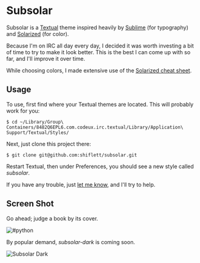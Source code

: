 # Subsolar

Subsolar is a [Textual](https://github.com/Codeux/Textual) theme inspired heavily by [Sublime](http://sublimetext.com/) (for typography) and [Solarized](http://ethanschoonover.com/solarized) (for color).

Because I'm on IRC all day every day, I decided it was worth investing a bit of time to try to make it look better. This is the best I can come up with so far, and I'll improve it over time.

While choosing colors, I made extensive use of the [Solarized cheat sheet](http://www.zovirl.com/2011/07/22/solarized_cheat_sheet/).

## Usage

To use, first find where your Textual themes are located. This will probably work for you:

    $ cd ~/Library/Group\ Containers/8482Q6EPL6.com.codeux.irc.textual/Library/Application\ Support/Textual/Styles/

Next, just clone this project there:

    $ git clone git@github.com:shiflett/subsolar.git

Restart Textual, then under Preferences, you should see a new style called *subsolar*.

If you have any trouble, just [let me know](http://shiflett.org/contact), and I'll try to help.

## Screen Shot

Go ahead; judge a book by its cover.

![#python](http://f.cl.ly/items/0K1v2A3Q313r2n2V1f0B/hashpython.png)

By popular demand, *subsolar-dark* is coming soon.

![Subsolar Dark](http://f.cl.ly/items/251d0v1M1x050b340L1B/subsolar-dark.png)
